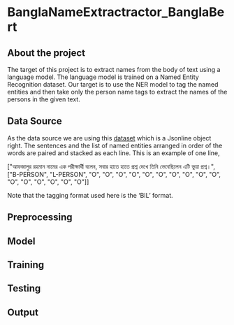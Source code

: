 # BanglaNameExtractractor_BanglaBert
## About the project
The target of this project is to extract names from the body of text using a language model. The language model is trained on a Named Entity Recognition dataset. Our target is to use the NER model to tag the named entities and then take only the person name tags to extract the names of the persons in the given text.

## Data Source
As the data source we are using this [dataset](https://raw.githubusercontent.com/banglakit/bengali-ner-data/master/main.jsonl) which is a Jsonline object right. The sentences and the list of named entities arranged in order of the words are paired and stacked as each line. This is an example of one line, 

["আফজালুর রহমান নামের এক পরীক্ষার্থী বলেন, সবার হাতে হাতে প্রশ্ন দেখে তিনি ভেবেছিলেন এটি ভুয়া প্রশ্ন।", ["B-PERSON", "L-PERSON", "O", "O", "O", "O", "O", "O", "O", "O", "O", "O", "O", "O", "O", "O", "O", "O"]]

Note that the tagging format used here is the ‘BIL’ format.

## Preprocessing

## Model

## Training

## Testing

## Output

